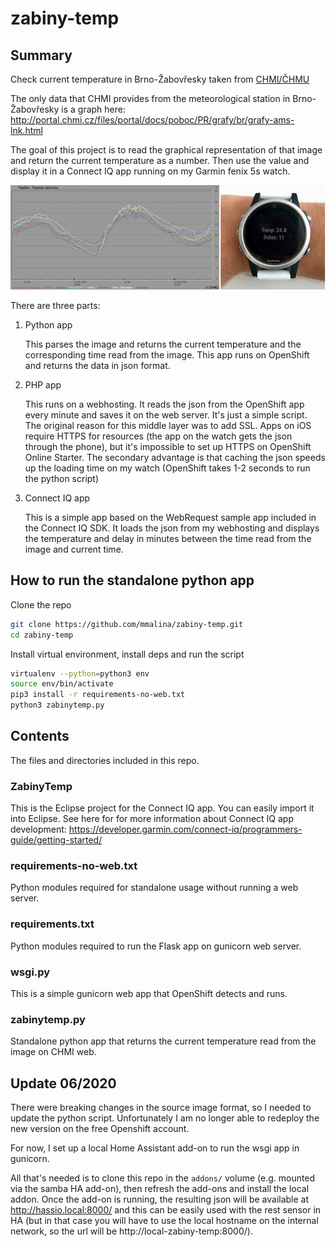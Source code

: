 # zabiny-temp

## Summary

Check current temperature in Brno-Žabovřesky taken from [CHMI/ČHMU](http://portal.chmi.cz)

The only data that CHMI provides from the meteorological station in Brno-Žabovřesky
is a graph here: http://portal.chmi.cz/files/portal/docs/poboc/PR/grafy/br/grafy-ams-lnk.html

The goal of this project is to read the graphical representation of that image
and return the current temperature as a number. Then use the value and display it
in a Connect IQ app running on my Garmin fenix 5s watch.

![Turn a chart into a number](show.png)

There are three parts:

1. Python app

   This parses the image and returns the current temperature and
   the corresponding time read from the image. This app runs on OpenShift and returns
   the data in json format.

1. PHP app

   This runs on a webhosting. It reads the json from the OpenShift app every minute
   and saves it on the web server. It's just a simple script. The original reason
   for this middle layer was to add SSL. Apps on iOS require HTTPS for resources
   (the app on the watch gets the json through the phone), but it's impossible
   to set up HTTPS on OpenShift Online Starter. The secondary advantage is that
   caching the json speeds up the loading time on my watch (OpenShift takes 1-2
   seconds to run the python script)

1. Connect IQ app

   This is a simple app based on the WebRequest sample app included
   in the Connect IQ SDK. It loads the json from my webhosting and displays
   the temperature and delay in minutes between the time read from the image and
   current time.

## How to run the standalone python app

Clone the repo
```bash
git clone https://github.com/mmalina/zabiny-temp.git
cd zabiny-temp
```

Install virtual environment, install deps and run the script
```bash
virtualenv --python=python3 env
source env/bin/activate
pip3 install -r requirements-no-web.txt
python3 zabinytemp.py
```

## Contents

The files and directories included in this repo.

### ZabinyTemp

This is the Eclipse project for the Connect IQ app. You can easily import it into
Eclipse. See here for for more information about Connect IQ app development:
https://developer.garmin.com/connect-iq/programmers-guide/getting-started/

### requirements-no-web.txt

Python modules required for standalone usage without running a web server.

### requirements.txt

Python modules required to run the Flask app on gunicorn web server.

### wsgi.py

This is a simple gunicorn web app that OpenShift detects and runs.

### zabinytemp.py

Standalone python app that returns the current temperature read from the image
on CHMI web.

## Update 06/2020

There were breaking changes in the source image format, so I needed to update
the python script. Unfortunately I am no longer able to redeploy the new
version on the free Openshift account.

For now, I set up a local Home Assistant add-on to run the wsgi app in gunicorn.

All that's needed is to clone this repo in the `addons/` volume (e.g. mounted via the samba HA add-on), then refresh the add-ons and install the local addon. Once the add-on is running, the resulting json will be available at http://hassio.local:8000/ and this can be easily used with the rest sensor in HA (but in that case you will have to use the local hostname on the internal
network, so the url will be http://local-zabiny-temp:8000/).
